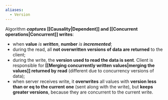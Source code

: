 ```yaml
---
aliases:
  - Version
---
```

Algorithm ***captures* [[Causality|Dependent]] and [[Concurrent operations|Concurrent]] writes**:
- when **value** *is **written***,  **number** *is **incremented***;
- during the read, all **not overwritten versions of data are returned** to the client;
- during the write, the **version used to read the data is sent**. Client is responsible for **[[Merging concurrently written values|merging the values]] returned by read** (different due to concurrency versions of data);
- when server receives write, it **overwrites** all values with **version less than or eq to the current one** (sent along with the write), but **keeps greater versions**, because they are concurrent to the current write.
